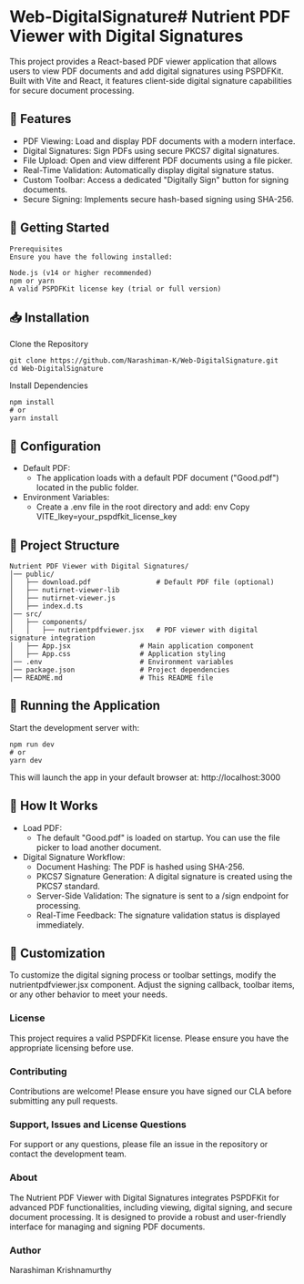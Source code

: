 # Web-DigitalSignature# Nutrient PDF Viewer with Digital Signatures
This project provides a React-based PDF viewer application that allows users to view PDF documents and add digital signatures using PSPDFKit. Built with Vite and React, it features client-side digital signature capabilities for secure document processing.

## 📌 Features

- PDF Viewing: Load and display PDF documents with a modern interface.
- Digital Signatures: Sign PDFs using secure PKCS7 digital signatures.
- File Upload: Open and view different PDF documents using a file picker.
- Real-Time Validation: Automatically display digital signature status.
- Custom Toolbar: Access a dedicated "Digitally Sign" button for signing documents.
- Secure Signing: Implements secure hash-based signing using SHA-256.

## 🚀 Getting Started

```
Prerequisites
Ensure you have the following installed:

Node.js (v14 or higher recommended)
npm or yarn
A valid PSPDFKit license key (trial or full version)
```

## 📥 Installation

Clone the Repository

```
git clone https://github.com/Narashiman-K/Web-DigitalSignature.git
cd Web-DigitalSignature
```

Install Dependencies
```
npm install
# or
yarn install
```

## 🔧 Configuration

- Default PDF:
  - The application loads with a default PDF document ("Good.pdf") located in the public folder.
- Environment Variables:
  - Create a .env file in the root directory and add:
env
Copy
VITE_lkey=your_pspdfkit_license_key

## 📂 Project Structure

```
Nutrient PDF Viewer with Digital Signatures/
│── public/
│   ├── download.pdf                # Default PDF file (optional)
│   ├── nutirnet-viewer-lib
│   ├── nutirnet-viewer.js
│   ├── index.d.ts
│── src/
│   ├── components/
│   │   ├── nutrientpdfviewer.jsx   # PDF viewer with digital signature integration
│   ├── App.jsx                 # Main application component
│   ├── App.css                 # Application styling
│── .env                        # Environment variables
│── package.json                # Project dependencies
│── README.md                   # This README file
```

## 🚀 Running the Application

Start the development server with:

```
npm run dev
# or
yarn dev
```

This will launch the app in your default browser at:
http://localhost:3000

## 📖 How It Works

- Load PDF:
  - The default "Good.pdf" is loaded on startup. You can use the file picker to load another document.
- Digital Signature Workflow:
  - Document Hashing: The PDF is hashed using SHA-256.
  - PKCS7 Signature Generation: A digital signature is created using the PKCS7 standard.
  - Server-Side Validation: The signature is sent to a /sign endpoint for processing.
  - Real-Time Feedback: The signature validation status is displayed immediately.


## 🔧 Customization

To customize the digital signing process or toolbar settings, modify the nutrientpdfviewer.jsx component. Adjust the signing callback, toolbar items, or any other behavior to meet your needs.

### License
This project requires a valid PSPDFKit license. Please ensure you have the appropriate licensing before use.

### Contributing
Contributions are welcome! Please ensure you have signed our CLA before submitting any pull requests.

### Support, Issues and License Questions
For support or any questions, please file an issue in the repository or contact the development team.

### About
The Nutrient PDF Viewer with Digital Signatures integrates PSPDFKit for advanced PDF functionalities, including viewing, digital signing, and secure document processing. It is designed to provide a robust and user-friendly interface for managing and signing PDF documents.

### Author
Narashiman Krishnamurthy
